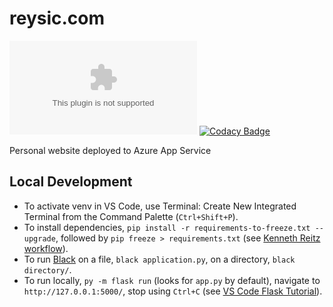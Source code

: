 # reysic.com

[![Build Status](https://dev.azure.com/reysic/reysic.com/_apis/build/status/jeremy-hicks.reysic.com?branchName=master)](https://dev.azure.com/reysic/reysic.com/_build/latest?definitionId=1&branchName=master)
[![Codacy Badge](https://api.codacy.com/project/badge/Grade/cf1fa25740894ad19d7f635b423f0cfe)](https://www.codacy.com/manual/jeremy-hicks/reysic.com?utm_source=github.com&amp;utm_medium=referral&amp;utm_content=jeremy-hicks/reysic.com&amp;utm_campaign=Badge_Grade)

Personal website deployed to Azure App Service

## Local Development

*  To activate venv in VS Code, use Terminal: Create New Integrated Terminal from the Command Palette (`Ctrl+Shift+P`).
*  To install dependencies, `pip install -r requirements-to-freeze.txt --upgrade`, followed by `pip freeze > requirements.txt` (see [Kenneth Reitz workflow](https://www.kennethreitz.org/essays/a-better-pip-workflow)).
*  To run [Black](https://pypi.org/project/black/) on a file, `black application.py`, on a directory, `black directory/`.
*  To run locally, `py -m flask run` (looks for `app.py` by default), navigate to `http://127.0.0.1:5000/`, stop using `Ctrl+C` (see [VS Code Flask Tutorial](https://code.visualstudio.com/docs/python/tutorial-flask)).
